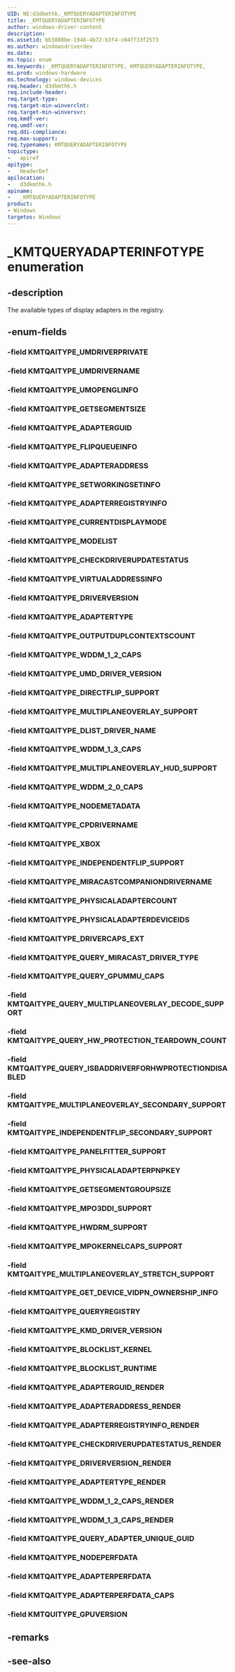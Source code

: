 ```yaml
---
UID: NE:d3dkmthk._KMTQUERYADAPTERINFOTYPE
title: _KMTQUERYADAPTERINFOTYPE
author: windows-driver-content
description:
ms.assetid: bb3888be-1948-4b72-b3f4-c04ff33f2573
ms.author: windowsdriverdev
ms.date:
ms.topic: enum
ms.keywords: _KMTQUERYADAPTERINFOTYPE, KMTQUERYADAPTERINFOTYPE,
ms.prod: windows-hardware
ms.technology: windows-devices
req.header: d3dkmthk.h
req.include-header:
req.target-type:
req.target-min-winverclnt:
req.target-min-winversvr:
req.kmdf-ver:
req.umdf-ver:
req.ddi-compliance:
req.max-support:
req.typenames: KMTQUERYADAPTERINFOTYPE
topictype:
-	apiref
apitype:
-	HeaderDef
apilocation:
-	d3dkmthk.h
apiname:
-	_KMTQUERYADAPTERINFOTYPE
product: 
- Windows
targetos: Windows
---
```


# _KMTQUERYADAPTERINFOTYPE enumeration

## -description

The available types of display adapters in the registry.

## -enum-fields

### -field KMTQAITYPE_UMDRIVERPRIVATE

### -field KMTQAITYPE_UMDRIVERNAME
### -field KMTQAITYPE_UMOPENGLINFO
### -field KMTQAITYPE_GETSEGMENTSIZE
### -field KMTQAITYPE_ADAPTERGUID
### -field KMTQAITYPE_FLIPQUEUEINFO
### -field KMTQAITYPE_ADAPTERADDRESS
### -field KMTQAITYPE_SETWORKINGSETINFO
### -field KMTQAITYPE_ADAPTERREGISTRYINFO
### -field KMTQAITYPE_CURRENTDISPLAYMODE
### -field KMTQAITYPE_MODELIST
### -field KMTQAITYPE_CHECKDRIVERUPDATESTATUS
### -field KMTQAITYPE_VIRTUALADDRESSINFO
### -field KMTQAITYPE_DRIVERVERSION
### -field KMTQAITYPE_ADAPTERTYPE
### -field KMTQAITYPE_OUTPUTDUPLCONTEXTSCOUNT
### -field KMTQAITYPE_WDDM_1_2_CAPS
### -field KMTQAITYPE_UMD_DRIVER_VERSION
### -field KMTQAITYPE_DIRECTFLIP_SUPPORT
### -field KMTQAITYPE_MULTIPLANEOVERLAY_SUPPORT
### -field KMTQAITYPE_DLIST_DRIVER_NAME
### -field KMTQAITYPE_WDDM_1_3_CAPS
### -field KMTQAITYPE_MULTIPLANEOVERLAY_HUD_SUPPORT
### -field KMTQAITYPE_WDDM_2_0_CAPS
### -field KMTQAITYPE_NODEMETADATA
### -field KMTQAITYPE_CPDRIVERNAME
### -field KMTQAITYPE_XBOX
### -field KMTQAITYPE_INDEPENDENTFLIP_SUPPORT
### -field KMTQAITYPE_MIRACASTCOMPANIONDRIVERNAME
### -field KMTQAITYPE_PHYSICALADAPTERCOUNT
### -field KMTQAITYPE_PHYSICALADAPTERDEVICEIDS
### -field KMTQAITYPE_DRIVERCAPS_EXT
### -field KMTQAITYPE_QUERY_MIRACAST_DRIVER_TYPE
### -field KMTQAITYPE_QUERY_GPUMMU_CAPS
### -field KMTQAITYPE_QUERY_MULTIPLANEOVERLAY_DECODE_SUPPORT
### -field KMTQAITYPE_QUERY_HW_PROTECTION_TEARDOWN_COUNT
### -field KMTQAITYPE_QUERY_ISBADDRIVERFORHWPROTECTIONDISABLED
### -field KMTQAITYPE_MULTIPLANEOVERLAY_SECONDARY_SUPPORT
### -field KMTQAITYPE_INDEPENDENTFLIP_SECONDARY_SUPPORT
### -field KMTQAITYPE_PANELFITTER_SUPPORT
### -field KMTQAITYPE_PHYSICALADAPTERPNPKEY
### -field KMTQAITYPE_GETSEGMENTGROUPSIZE
### -field KMTQAITYPE_MPO3DDI_SUPPORT
### -field KMTQAITYPE_HWDRM_SUPPORT
### -field KMTQAITYPE_MPOKERNELCAPS_SUPPORT
### -field KMTQAITYPE_MULTIPLANEOVERLAY_STRETCH_SUPPORT
### -field KMTQAITYPE_GET_DEVICE_VIDPN_OWNERSHIP_INFO
### -field KMTQAITYPE_QUERYREGISTRY
### -field KMTQAITYPE_KMD_DRIVER_VERSION
### -field KMTQAITYPE_BLOCKLIST_KERNEL
### -field KMTQAITYPE_BLOCKLIST_RUNTIME
### -field KMTQAITYPE_ADAPTERGUID_RENDER
### -field KMTQAITYPE_ADAPTERADDRESS_RENDER
### -field KMTQAITYPE_ADAPTERREGISTRYINFO_RENDER
### -field KMTQAITYPE_CHECKDRIVERUPDATESTATUS_RENDER
### -field KMTQAITYPE_DRIVERVERSION_RENDER
### -field KMTQAITYPE_ADAPTERTYPE_RENDER
### -field KMTQAITYPE_WDDM_1_2_CAPS_RENDER
### -field KMTQAITYPE_WDDM_1_3_CAPS_RENDER
### -field KMTQAITYPE_QUERY_ADAPTER_UNIQUE_GUID
### -field KMTQAITYPE_NODEPERFDATA
### -field KMTQAITYPE_ADAPTERPERFDATA
### -field KMTQAITYPE_ADAPTERPERFDATA_CAPS
### -field KMTQUITYPE_GPUVERSION

## -remarks

## -see-also